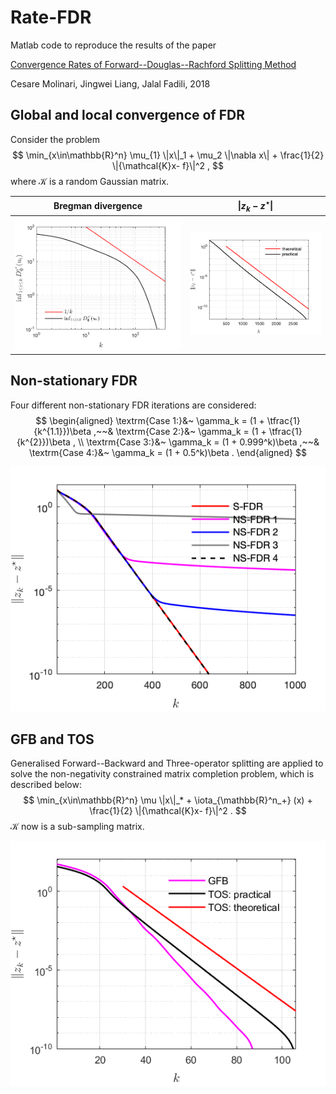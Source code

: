 # Rate-FDR


Matlab code to reproduce the results of the paper

[Convergence Rates of Forward--Douglas--Rachford Splitting Method](https://jliang993.github.io/assets/files/journal/rate-fdr.pdf)

Cesare Molinari, Jingwei Liang, Jalal Fadili,  2018

## Global and local convergence of FDR

Consider the problem
$$
\min_{x\in\mathbb{R}^n} \mu_{1} \|x\|_1 + \mu_2 \|\nabla x\| + \frac{1}{2} \|{\mathcal{K}x- f}\|^2 ,
$$
where $\mathcal{K}$ is a random Gaussian matrix. 


 Bregman divergence         |  $\|z_k - z^\star\|$
:-------------------------:|:-------------------------:
![ ](codes/fdr_fLasso_global.png)  |  ![ ](codes/fdr_fLasso_local.png)




## Non-stationary FDR

Four different non-stationary FDR iterations are considered:
$$
\begin{aligned}
	\textrm{Case 1:}&~ \gamma_k = (1 + \tfrac{1}{k^{1.1}})\beta  ,~~&
	\textrm{Case 2:}&~ \gamma_k = (1 + \tfrac{1}{k^{2}})\beta  , \\
	\textrm{Case 3:}&~ \gamma_k = (1 + 0.999^k)\beta  ,~~&
	\textrm{Case 4:}&~ \gamma_k = (1 + 0.5^k)\beta  .
\end{aligned}
$$

![ ](codes/nsfdr_fLasso.png)

## GFB and TOS

Generalised Forward--Backward and Three-operator splitting are applied to solve the non-negativity constrained matrix completion problem, which is described below: 
$$
\min_{x\in\mathbb{R}^n} \mu \|x\|_* + \iota_{\mathbb{R}^n_+} (x) + \frac{1}{2} \|{\mathcal{K}x- f}\|^2  .
$$
$\mathcal{K}$ now is a sub-sampling matrix. 


![ ](codes/cmp_nMC_gfb_tos.png)
